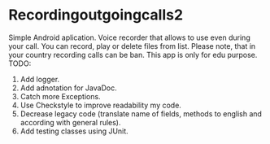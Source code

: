 # Recordingoutgoingcalls2
Simple Android aplication. Voice recorder that allows to use even during your call. You can record, play or delete files from list. Please note, that in your country recording calls can be ban. This app is only for edu purpose. 
TODO: 
1. Add logger. 
2. Add adnotation for JavaDoc. 
3. Catch more Exceptions. 
4. Use Checkstyle to improve readability my code. 
5. Decrease legacy code (translate name of fields, methods to english and according with general rules). 
6. Add testing classes using JUnit.
